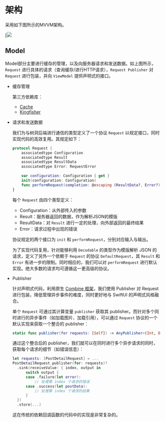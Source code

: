 # 架构

采用如下图所示的MVVM架构。

[![](https://mermaid.ink/svg/eyJjb2RlIjoiZ3JhcGggQlRcblx0Y2FjaGVbKENhY2hlKV1cblx0cmVtb3RlWyhSZW1vdGUpXVxuXHRyZXF1ZXN0W1JlcXVlc3RdXG5cdHJwW1JlcXVlc3QgUHVibGlzaGVyXVxuXHR2bVtWaWV3IE1vZGVsXVxuXHR2W1ZpZXddXG5cdFxuXHRjYWNoZSAtLT4gcmVxdWVzdFxuXHRyZXF1ZXN0IC0tPiB8dXBkYXRlfCBjYWNoZVxuXHRyZW1vdGUgLS0-IHJlcXVlc3Rcblx0cmVxdWVzdCAtLT4gcnAgLS0-IHxwdWJsaXNofCB2bSAtLT4gfGRhdGEgc291cmNlfCB2XG5cdHZtIC0tPiB8c3Vic2NyaWJlfCBycFxuXHR2IC0tPiB8aW50ZW50fCB2bVxuXHRcblx0c3ViZ3JhcGggTW9kZWxcblx0XHRjYWNoZVxuXHRcdHJlbW90ZVxuXHRcdHJlcXVlc3Rcblx0XHRycFxuXHRlbmRcblx0XG5cdHN0eWxlIE1vZGVsIGZpbGw6I2ZmZmZkZSxzdHJva2U6I2FhYWEzMzsiLCJtZXJtYWlkIjp7InRoZW1lIjoiZGVmYXVsdCJ9LCJ1cGRhdGVFZGl0b3IiOmZhbHNlfQ)

## Model

Model部分主要进行缓存的管理，以及向服务器请求和发送数据。如上图所示，`Request` 进行具体的请求（查询缓存/进行HTTP请求），`Request Publisher` 对 `Request` 进行包装，并向 `ViewModel` 提供声明式的接口。

- 缓存管理

  第三方依赖库：

  - [Cache](https://github.com/hyperoslo/Cache.git)
  - [Kingfisher](https://github.com/onevcat/Kingfisher.git)

- 请求和发送数据

  我们为与树洞后端进行通信的类型定义了一个协议 `Request` 以规定接口，同时实现代码的高效复用。其规定如下：

  ```swift
  protocol Request {
      associatedtype Configuration
      associatedtype Result
      associatedtype ResultData
      associatedtype Error: RequestError
      
      var configuration: Configuration { get }
      init(configuration: Configuration)
      func performRequest(completion: @escaping (ResultData?, Error?) -> Void)
  }
  ```

  每个 `Request` 由四个类型定义：

  - Configuration：从外部传入的参数
  - Result：服务器返回的数据，作为解析JSON的模版
  - ResultData：对 `Result` 进行一定的处理，向外部返回的最终结果
  - Error：请求过程中出现的错误

  协议规定的两个接口为 `init` 和 `performRequest`，分别对应输入与输出。

  为了实现代码复用，针对能够利用 `Decodable` 的类型作为模版解析 JSON 的请求，定义了另外一个依赖于 `Request` 的协议 `DefaultRequest`，其 `Result` 和 `Error` 有进一步的限制。同时相应的，我们可以对 `performRequest` 进行默认实现。绝大多数的请求均可遵循这一更高级的协议。

- Publisher

  针对声明式代码，利用原生 [Combine 框架](https://developer.apple.com/documentation/Combine)，我们使用 Publisher 对 Request 进行包装，降低管理异步事件的难度，同时更好地与 SwiftUI 的声明式风格融合。

  单个  `Request` 可通过其计算变量 `publisher` 获取其 publisher。而针对多个同时进行的异步事件（如加载图片、加载引用），可以通过 `Request` 协议的一个默认实现来获取一个整合的 publisher：

  ```swift
  static func publisher(for requests: [Self]) -> AnyPublisher<(Int, OptionalOutput<ResultData, Error>), Never>?
  ```

  通过这个整合后的 publisher，我们就可以在同时进行多个异步请求的同时，获取每个请求的细节（如错误信息）：

  ```swift
  let requests: [PostDetailRequest] = ...
  PostDetailRequest.publisher(for: requests)?
  	.sink(receiveValue: { index, output in
  		switch output {
  		case .failure(let error):
  			// 处理第 index 个请求的错误
  		case .success(let postData):
  			// 处理第 index 个请求的结果
  		}
  	})
  	.store(...)
  ```

  这在传统的依赖回调函数的代码中的实现是非常复杂的。
